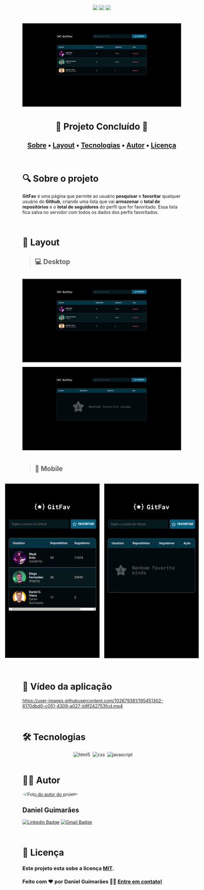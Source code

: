 <p align="center">
  <img src="https://img.shields.io/static/v1?label=license&message=MIT&color=8022F5&style=flat">
  <img src="https://img.shields.io/static/v1?label=languages&message=3&color=A8A60C&style=flat">
  <a href="https://www.linkedin.com/in/daniel-guimaraes-vieira/"><img src="https://img.shields.io/static/v1?label=feito%20por&message=Daniel&color=4B00A8&style=flat"></a>

</p>

<h1 align="center">
    <img alt="Banner do projeto" title="#GitFav 2.0" src="./assets/banner-desktop.png" />
</h1>

<h1 align ="center">
	🚀 Projeto Concluído 🚀
</h1>

<h2 align="center">
 <a href="#-sobre-o-projeto">Sobre</a> •
 <a href="#-layout">Layout</a> •
 <a href="#-tecnologias">Tecnologias</a> •
 <a href="#-autor">Autor</a> •
 <a href="#user-content--licença">Licença</a>
</h2>

<br>

# 🔍 Sobre o projeto

**GitFav** é uma página que permite ao usuário **pesquisar** e **favoritar** qualquer usuário do **Github**, criando uma lista que vai **armazenar** o **total de repositórios** e o **total de seguidores** do perfil que for favoritado. Essa lista fica salva no servidor com todos os dados dos perfis favoritados.

<br>

# 🎨 Layout

> ## 💻 Desktop

<br>

<div align="center" style = "display: flex; flex-direction: column; justify-content: center; gap: 15px">
  <img alt="Banner do projeto para desktop" title="#GitFav 2.0" src="./assets/banner-desktop.png" width="600px">
  <img alt="Banner do projeto para desktop" title="#GitFav 2.0" src="./assets/banner-desktop2.png" width="600px">
</div>

<br>

> ## 📱 Mobile

<br>

<div align="center" style = "display: flex; align-items: flex-start; gap: 15px; justify-content: center;">
  <img alt="Banner do projeto para mobile com o tema claro" title="#GitFav 2.0" src="./assets/banner-mobile.png" width="300px">
 <img alt="Banner do projeto para mobile com o tema claro" title="#SpaUniverse" src="./assets/banner-mobile2.png" width="300px">
</div>

<br>
<br>

# 🎥 Vídeo da aplicação

https://user-images.githubusercontent.com/102679381/195451302-6170dbd0-c051-4309-a027-b9f242753fcd.mp4

<br>

# 🛠 Tecnologias

<div align="center" style="display:flex; justify-content: center; gap: 8px"><br/>
  <img align="center" alt="html5" src="https://img.shields.io/badge/HTML5-E34F26?style=for-the-badge&logo=html5&logoColor=white" />
  <img align="center" alt="css" src="https://img.shields.io/badge/CSS3-1572B6?style=for-the-badge&logo=css3&logoColor=white" />
  <img align="center" alt="javascript" src="https://img.shields.io/badge/JavaScript-F7DF1E?style=for-the-badge&logo=javascript&logoColor=black" />
</div><br/>

# 👨‍💻 Autor

<a href="https://www.linkedin.com/in/daniel-guimaraes-vieira/">
 <img style="border-radius: 50%;" src="https://avatars.githubusercontent.com/u/102679381?s=400&u=455e0e12c6d9f088ef8ff8f33bd2205f4847476e&v=4" width="100px;" alt="Foto do autor do projeto"/>
</a>
 <br />

## Daniel Guimarães

[![Linkedin Badge](https://img.shields.io/badge/-Daniel-blue?style=flat-square&logo=Linkedin&logoColor=white&link=https://www.linkedin.com/in/daniel-guimaraes-vieira/)](https://www.linkedin.com/in/daniel-guimaraes-vieira/)
[![Gmail Badge](https://img.shields.io/badge/-daniel.guimaraes.vieira.dev@gmail.com-c14438?style=flat-square&logo=Gmail&logoColor=white&link=mailto:daniel.guimaraes.vieira.dev@gmail.com)](mailto:daniel.guimaraes.vieira.dev@gmail.com)

<br/>

# 📝 Licença

### Este projeto esta sobe a licença [MIT](./LICENSE).

### Feito com ❤️ por Daniel Guimarães 👋🏽 [Entre em contato!](https://www.linkedin.com/in/daniel-guimaraes-vieira/)
